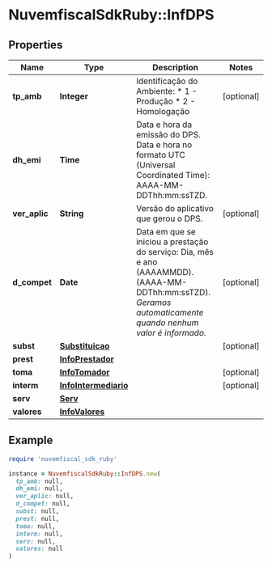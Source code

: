 # NuvemfiscalSdkRuby::InfDPS

## Properties

| Name | Type | Description | Notes |
| ---- | ---- | ----------- | ----- |
| **tp_amb** | **Integer** | Identificação do Ambiente:  * 1 - Produção  * 2 - Homologação | [optional] |
| **dh_emi** | **Time** | Data e hora da emissão do DPS. Data e hora no formato UTC (Universal Coordinated Time): AAAA-MM-DDThh:mm:ssTZD. |  |
| **ver_aplic** | **String** | Versão do aplicativo que gerou o DPS. | [optional] |
| **d_compet** | **Date** | Data em que se iniciou a prestação do serviço: Dia, mês e ano (AAAAMMDD). (AAAA-MM-DDThh:mm:ssTZD).      *Geramos automaticamente quando nenhum valor é informado.* | [optional] |
| **subst** | [**Substituicao**](Substituicao.md) |  | [optional] |
| **prest** | [**InfoPrestador**](InfoPrestador.md) |  |  |
| **toma** | [**InfoTomador**](InfoTomador.md) |  | [optional] |
| **interm** | [**InfoIntermediario**](InfoIntermediario.md) |  | [optional] |
| **serv** | [**Serv**](Serv.md) |  |  |
| **valores** | [**InfoValores**](InfoValores.md) |  |  |

## Example

```ruby
require 'nuvemfiscal_sdk_ruby'

instance = NuvemfiscalSdkRuby::InfDPS.new(
  tp_amb: null,
  dh_emi: null,
  ver_aplic: null,
  d_compet: null,
  subst: null,
  prest: null,
  toma: null,
  interm: null,
  serv: null,
  valores: null
)
```

